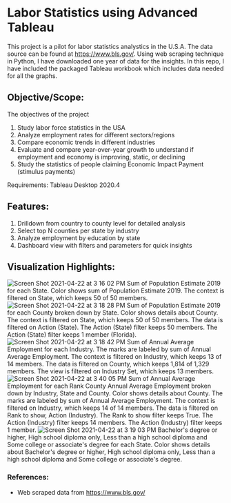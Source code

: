 

# Labor Statistics using Advanced Tableau

This project is a pilot for labor statistics analystics in the U.S.A. The data source can be found at https://www.bls.gov/. Using web scraping technique in Python, I have downloaded one year of data for the insights. In this repo, I have included the packaged Tableau workbook which includes data needed for all the graphs. 

## Objective/Scope: 
The objectives of the project
1. Study labor force statistics in the USA
2. Analyze employment rates for different sectors/regions
3. Compare economic trends in different industries
4. Evaluate and compare year-over-year growth to understand if 
employment and economy is improving, static, or declining
5. Study the statistics of people claiming Economic Impact Payment 
(stimulus payments)

Requirements: Tableau Desktop 2020.4
## Features:

1. Drilldown from country to county level for detailed analysis
2. Select top N counties per state by industry
3. Analyze employment by education by state
4. Dashboard view with filters and parameters for quick insights

## Visualization Highlights:

<img alt="Screen Shot 2021-04-22 at 3 16 02 PM" src="https://user-images.githubusercontent.com/60490190/115772894-a803e880-a37d-11eb-8f42-30a9166d16e5.png">
Sum of Population Estimate 2019 for each State.  Color shows sum of Population Estimate 2019. The context is filtered on State, which keeps 50 of 50 members.

<img alt="Screen Shot 2021-04-22 at 3 18 28 PM" src="https://user-images.githubusercontent.com/60490190/115773416-4728e000-a37e-11eb-9a13-32cde73f71c3.png">
Sum of Population Estimate 2019 for each County broken down by State.  Color shows details about County. The context is filtered on State, which keeps 50 of 50 members. The data is filtered on Action (State). The Action (State) filter keeps 50 members. The Action (State) filter keeps 1 member (Florida).

<img alt="Screen Shot 2021-04-22 at 3 18 42 PM" src="https://user-images.githubusercontent.com/60490190/115773415-4728e000-a37e-11eb-917a-99a96315fcc7.png">
Sum of Annual Average Employment for each Industry.  The marks are labeled by sum of Annual Average Employment. The context is filtered on Industry, which keeps 13 of 14 members. The data is filtered on County, which keeps 1,814 of 1,329 members. The view is filtered on Industry Set, which keeps 13 members.
<img alt="Screen Shot 2021-04-22 at 3 40 05 PM" src="https://user-images.githubusercontent.com/60490190/115775542-041c3c00-a381-11eb-8884-4614cf3e692f.png">
Sum of Annual Average Employment for each Rank County Annual Average Employment broken down by Industry, State and County.  Color shows details about County.  The marks are labeled by sum of Annual Average Employment. The context is filtered on Industry, which keeps 14 of 14 members. The data is filtered on Rank to show, Action (Industry). The Rank to show filter keeps True. The Action (Industry) filter keeps 14 members. The Action (Industry) filter keeps 1 member. 
<img alt="Screen Shot 2021-04-22 at 3 19 03 PM" src="https://user-images.githubusercontent.com/60490190/115773251-15177e00-a37e-11eb-9078-f91c7a60a508.png">
Bachelor's degree or higher, High school diploma only, Less than a high school diploma and Some college or associate's degree for each State.  Color shows details about Bachelor's degree or higher, High school diploma only, Less than a high school diploma and Some college or associate's degree.

### References:
- Web scraped data from https://www.bls.gov/
